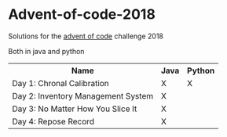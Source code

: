 # Advent-of-code-2018
Solutions for the <a href="https://adventofcode.com/2018">advent of code</a> challenge 2018 

Both in java and python


<table>
  <tr><th>Name</th><th>Java</th> <th>Python</th></tr>
  <tr><td>Day 1: Chronal Calibration</td><td>X</td><td>X</td></tr>
  <tr><td>Day 2: Inventory Management System</td><td>X</td><td></td></tr>
  <tr><td>Day 3: No Matter How You Slice It</td><td>X</td><td></td></tr>
  <tr><td>Day 4: Repose Record</td><td>X</td><td></td></tr>
  
</table>
